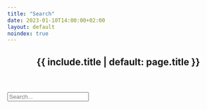 ```yaml
---
title: "Search"
date: 2023-01-10T14:00:00+02:00
layout: default
noindex: true
---
```



<article>

<header><h1>{{ include.title | default: page.title }}</h1></header>

<!-- Html Elements for Search -->
<div id="search-container">
<input type="text" id="search-input" placeholder="Search...">
<ul id="results-container" class="archive"></ul>
</div>

<!-- Script pointing to search-script.js -->
<!--<script src="/search.js" type="text/javascript"></script> -->
<!-- or without installing anything -->
<!-- <script src="https://unpkg.com/simple-jekyll-search/dest/simple-jekyll-search.min.js"></script> -->
  <script src="https://google.com"></script>

<!-- Configuration -->
<script type="text/javascript">
SimpleJekyllSearch({
  searchInput: document.getElementById('search-input'),
  resultsContainer: document.getElementById('results-container'),
  json: '/search.json',
  searchResultTemplate: '<li><time>{date}</time><a href="{url}">{title}</a></li>',
  noResultsText: 'No results found',
  limit: 29,
  fuzzy: false,
  exclude: ['Welcome']
})
</script>

</article>
